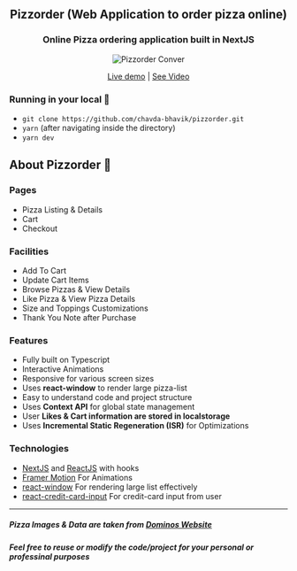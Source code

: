 <div align="center">
  <h2>Pizzorder (Web Application to order pizza online)</h2>

  ### Online Pizza ordering application built in NextJS
  
  ![Pizzorder Conver](https://user-images.githubusercontent.com/50201755/156737784-671f3064-d359-4e63-9f02-233c958bcb8e.png)

  <a href="https://pizzorder.vercel.app" target="_blank">Live demo</a> | <a href="https://user-images.githubusercontent.com/50201755/156584869-b2bb2e7e-2eb3-4a12-9fbd-2d55b633a0ca.mp4" target="_blank">See Video</a>
</div>

### Running in your local 🏃

- `git clone https://github.com/chavda-bhavik/pizzorder.git`
- `yarn` (after navigating inside the directory)
- `yarn dev`

## About Pizzorder 🍕
### Pages
- Pizza Listing & Details
- Cart
- Checkout

### Facilities
- Add To Cart
- Update Cart Items
- Browse Pizzas & View Details
- Like Pizza & View Pizza Details
- Size and Toppings Customizations
- Thank You Note after Purchase

### Features
- Fully built on Typescript
- Interactive Animations
- Responsive for various screen sizes
- Uses **react-window** to render large pizza-list
- Easy to understand code and project structure
- Uses **Context API** for global state management
- User **Likes & Cart information are stored in localstorage**
- Uses **Incremental Static Regeneration (ISR)** for Optimizations

### Technologies
- [NextJS](https://nextjs.org) and [ReactJS](https://reactjs.org/) with hooks
- [Framer Motion](https://www.framer.com/motion/) For Animations
- [react-window](https://www.npmjs.com/package/react-window) For rendering large list effectively
- [react-credit-card-input](https://www.npmjs.com/package/react-credit-card-input) For credit-card input from user
------------

##### Pizza Images & Data are taken from [Dominos Website](https://pizzaonline.dominos.co.in/menu)
##### Feel free to reuse or modify the code/project for your personal or professinal purposes

